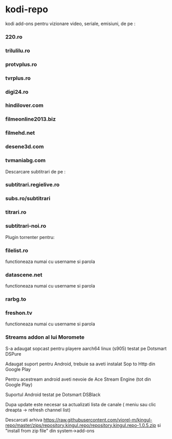 # kodi-repo
kodi add-ons pentru vizionare video, seriale, emisiuni, de pe : 

### 220.ro

### trilulilu.ro

### protvplus.ro

### tvrplus.ro

### digi24.ro

### hindilover.com

### filmeonline2013.biz

### filmehd.net

### desene3d.com

### tvmaniabg.com

Descarcare subtitrari de pe :

### subtitrari.regielive.ro
### subs.ro/subtitrari
### titrari.ro
### subtitrari-noi.ro

Plugin torrenter pentru:

### filelist.ro
functioneaza numai cu username si parola
### datascene.net
functioneaza numai cu username si parola
### rarbg.to
### freshon.tv
functioneaza numai cu username si parola

### Streams addon al lui Moromete
S-a adaugat sopcast pentru playere aarch64 linux (s905) testat pe Dotsmart DSPure

Adaugat suport pentru Android, trebuie sa aveti instalat Sop to Http din Google Play

Pentru acestream android aveti nevoie de Ace Stream Engine (tot din Google Play)

Suportul Android testat pe Dotsmart DSBlack

Dupa update este necesar sa actualizati lista de canale ( meniu sau clic dreapta -> refresh channel list)


Descarcati arhiva https://raw.githubusercontent.com/viorel-m/kingul-repo/master/zips/repository.kingul.repo/repository.kingul.repo-1.0.5.zip si "install from zip file" din system->add-ons
